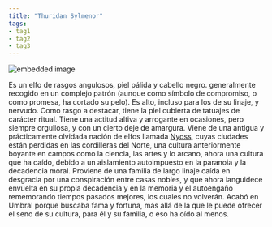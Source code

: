 ```yaml
---
title: "Thuridan Sylmenor"
tags:
- tag1
- tag2
- tag3
---
```


![embedded image](https://assets.legendkeeper.com/832483cd-afb8-475f-8d9c-20df322ceb34.jpg "Attachment")

Es un elfo de rasgos angulosos, piel pálida y cabello negro. generalmente recogido en un complejo patrón (aunque como símbolo de compromiso, o como promesa, ha cortado su pelo). Es alto, incluso para los de su linaje, y nervudo. Como rasgo a destacar, tiene la piel cubierta de tatuajes de carácter ritual. Tiene una actitud altiva y arrogante en ocasiones, pero siempre orgullosa, y con un cierto deje de amargura. Viene de una antigua y prácticamente olvidada nación de elfos llamada [Nyoss](https://www.legendkeeper.com/app/ckvil5g57t6310808rct5ktxd/ckz8aliuj004j036cyswbkpi3/), cuyas ciudades están perdidas en las cordilleras del Norte, una cultura anteriormente boyante en campos como la ciencia, las artes y lo arcano, ahora una cultura que ha caído, debido a un aislamiento autoimpuesto en la paranoia y la decadencia moral. Proviene de una familia de largo linaje caída en desgracia por una conspiración entre casas nobles, y que ahora languidece envuelta en su propia decadencia y en la memoria y el autoengaño rememorando tiempos pasados mejores, los cuales no volverán. Acabó en Umbral porque buscaba fama y fortuna, más allá de la que le puede ofrecer el seno de su cultura, para él y su familia, o eso ha oído al menos.